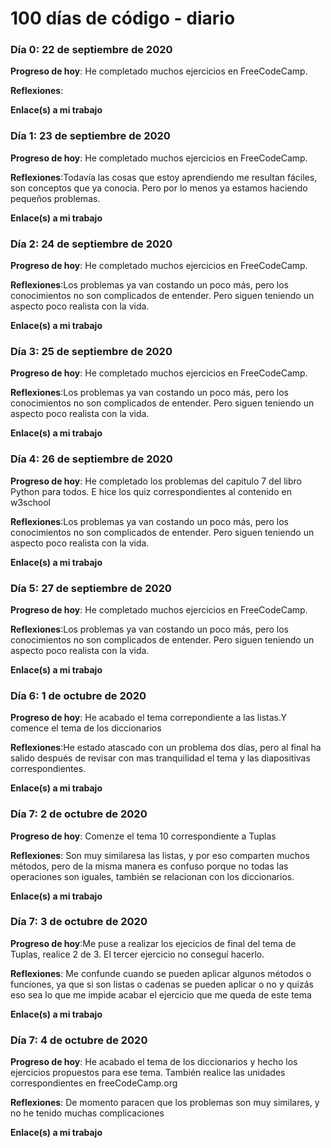 # 100 días de código - diario
### Día 0: 22 de septiembre de 2020

**Progreso de hoy**: He completado muchos ejercicios en FreeCodeCamp.

**Reflexiones**:

**Enlace(s) a mi trabajo**

### Día 1: 23 de septiembre de 2020

**Progreso de hoy**: He completado muchos ejercicios en FreeCodeCamp.

**Reflexiones**:Todavía las cosas que estoy aprendiendo me resultan fáciles, son conceptos que ya conocia. Pero por lo menos ya estamos haciendo pequeños problemas.

**Enlace(s) a mi trabajo**

### Día 2: 24 de septiembre de 2020

**Progreso de hoy**: He completado muchos ejercicios en FreeCodeCamp.

**Reflexiones**:Los problemas ya van costando un poco más, pero los conocimientos no son complicados de entender. Pero siguen teniendo un aspecto poco realista con la vida.

**Enlace(s) a mi trabajo**

### Día 3: 25 de septiembre de 2020

**Progreso de hoy**: He completado muchos ejercicios en FreeCodeCamp.

**Reflexiones**:Los problemas ya van costando un poco más, pero los conocimientos no son complicados de entender. Pero siguen teniendo un aspecto poco realista con la vida.

**Enlace(s) a mi trabajo**

### Día 4: 26 de septiembre de 2020

**Progreso de hoy**: He completado los problemas del capitulo 7 del libro Python para todos. E hice los quiz correspondientes al contenido en w3school

**Reflexiones**:Los problemas ya van costando un poco más, pero los conocimientos no son complicados de entender. Pero siguen teniendo un aspecto poco realista con la vida.

**Enlace(s) a mi trabajo**

### Día 5: 27 de septiembre de 2020

**Progreso de hoy**: He completado muchos ejercicios en FreeCodeCamp.

**Reflexiones**:Los problemas ya van costando un poco más, pero los conocimientos no son complicados de entender. Pero siguen teniendo un aspecto poco realista con la vida.

**Enlace(s) a mi trabajo**

### Día 6: 1 de octubre de 2020

**Progreso de hoy**: He acabado el tema correpondiente a las listas.Y comence el tema de los diccionarios

**Reflexiones**:He estado atascado con un problema dos días, pero al final ha salido después de revisar con mas tranquilidad el tema y las diapositivas correspondientes.

**Enlace(s) a mi trabajo**

### Día 7: 2 de octubre de 2020

**Progreso de hoy**: Comenze el tema 10 correspondiente a Tuplas

**Reflexiones**: Son muy similaresa las listas, y por eso comparten muchos métodos, pero de la misma manera es confuso porque no todas las operaciones son iguales, también se relacionan con los diccionarios.

**Enlace(s) a mi trabajo**

### Día 7: 3 de octubre de 2020

**Progreso de hoy**:Me puse a realizar los ejecicios de final del tema de Tuplas, realice 2 de 3. El tercer ejercicio no conseguí hacerlo. 

**Reflexiones**: Me confunde cuando se pueden aplicar algunos métodos o funciones, ya que si son listas o cadenas se pueden aplicar o no y quizás eso sea lo que me impide acabar el ejercicio que me queda de este tema

**Enlace(s) a mi trabajo**

### Día 7: 4 de octubre de 2020

**Progreso de hoy**: He acabado el tema de los diccionarios y hecho los ejercicios propuestos para ese tema. También realice las unidades correspondientes en freeCodeCamp.org

**Reflexiones**: De momento paracen que los problemas son muy similares, y no he tenido muchas complicaciones

**Enlace(s) a mi trabajo**
<!--
(elimine o comente)

**Progreso de hoy**: Arreglé CSS y trabajé en funciones de canvas por el app.

**Reflexiones:** Trabajando con el CSS fue una prueba pero, en general, siento que estoy progresando y mejorando lentamente. Canvas, todavía es nuevo para mi pero logré descubrir algunas funcionalidades básicas.  
**Enlace a mi trabajo:** [Calculadora App](http://www.example.com)  Aquí pondría el enlace a mi repositorio donde esta lo que hice ese día , ya pueda ser enlace al project de freeCodeCamp o el enlace a los problemas resuletos de Euler
-->
<!--
### día 1: 27 de junio, 2016

**Progreso de hoy**: He completado muchos ejercicios en FreeCodeCamp.

**Reflexiones** Recientemente comencé a programar y es una gran sensación cuando finalmente resuelvo un desafío de algoritmo después de muchos intentos y horas.  
**Enlace(s) a mi trabajo**

1.  [Descubra la palabra más larga en una cadena de caracteres](https://www.freecodecamp.com/challenges/find-the-longest-word-in-a-string)
2.  [Poner título en mayúsculas en una oración](https://www.freecodecamp.com/challenges/title-case-a-sentence)
-->

